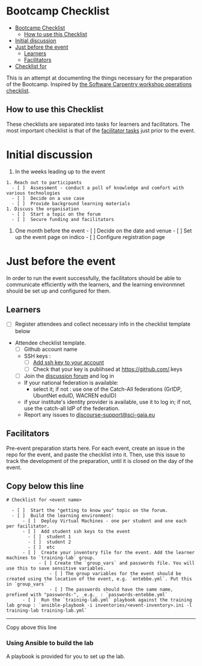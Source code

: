 # Bootcamp Checklist
<!-- TOC depthFrom:1 depthTo:6 withLinks:1 updateOnSave:1 orderedList:0 -->

- [Bootcamp Checklist](#bootcamp-checklist)
	- [How to use this Checklist](#how-to-use-this-checklist)
- [Initial discussion](#initial-discussion)
- [Just before the event](#just-before-the-event)
	- [Learners](#learners)
	- [Facilitators](#facilitators)
- [Checklist for <event name>](#checklist-for-event-name)

<!-- /TOC -->
This is an attempt at documenting the things necessary for the preparation of the Bootcamp. Inspired by [the Software Carpentry workshop operations checklist](http://software-carpentry.org/workshops/operations/).

## How to use this Checklist

These checklists are separated into tasks for learners and facilitators. The most important checklist is that of the [facilitator tasks](#facilitators) just prior to the event.

# Initial discussion

  1. In the weeks leading up to the event

    1. Reach out to participants
      - [ ]  Assessment - conduct a poll of knowledge and comfort with various technologies
      - [ ]  Decide on a use case
      - [ ]  Provide background learning materials
    1. Discuss the organisation
      - [ ]  Start a topic on the forum
      - [ ]  Secure funding and facilitators

  1. One month before the event
    - [ ]  Decide on the date and venue
    - [ ]  Set up the event page on indico
    - [ ]  Configure registration page


# Just before the event

In order to run the event successfully, the facilitators should be able to communicate efficiently with the learners, and the learning environmnet should be set up and configured for them.

## Learners

  - [ ]  Register attendees and collect necessary info in the checklist template below
  - Attendee checklist template.
    - [ ]  Github account name
    - SSH keys :
      - [ ]  [Add ssh key to your account](https://help.github.com/articles/adding-a-new-ssh-key-to-your-github-account/)
      - [ ]  Check that your key is publihsed at https://github.com/<username>.keys
    - [ ]  Join the [discussion forum](http://discourse.sci-gaia.eu) and log in
      - If your national federation is available:
        - select it; if  not : use one of the Catch-All federations (GrIDP, UbuntNet eduID, WACREN eduID)
      - if your institute's identity provider is available, use it to log in; if not, use the catch-all IdP of the federation.
      -  Report any issues to discourse-support@sci-gaia.eu


## Facilitators

Pre-event preparation starts here. For each event, create an issue in the repo for the event, and paste the checklist into it. Then, use this issue to track the development of the preparation, until it is closed on the day of the event.

Copy below this line
-----
```
# Checklist for <event name>

  - [ ]  Start the "getting to know you" topic on the forum.
  - [ ]  Build the learning environment:
      - [ ]  Deploy Virtual Machines - one per student and one each per facilitator.
      - [ ]  Add student ssh keys to the event
        - [ ]  student 1
        - [ ]  student 2
        - [ ]  etc
      - [ ]  Create your inventory file for the event. Add the learner machines to `training-lab` group.
			- [ ] Create the `group_vars` and passwords file. You will use this to save sensitive variables.
				- [ ] The group variables for the event should be created using the location of the event, e.g. `entebbe.yml`. Put this in `group_vars`
				- [ ] The passwords should have the same name, prefixed with "passwords-", _e.g._ : `passwords-entebbe.yml`
      - [ ]  Run the `training-lab.yml` playbook against the training lab group : `ansible-playbook -i inventories/<event-inventory>.ini -l training-lab training-lab.yml`
```
----
Copy above this line

### Using Ansible to build the lab

A playbook is provided for you to set up the lab.

